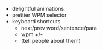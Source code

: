 - delightful animations
- prettier WPM selector
- keyboard shortcuts
    + next/prev word/sentence/para
    + wpm +/-
    + (tell people about them)
